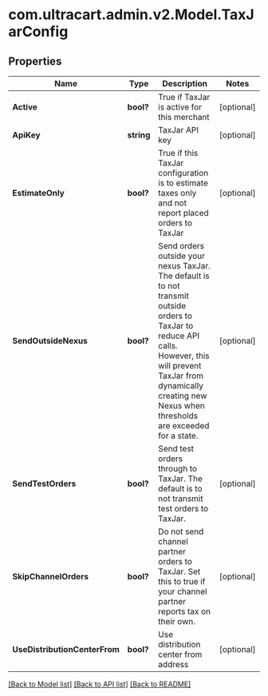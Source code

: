 # com.ultracart.admin.v2.Model.TaxJarConfig
## Properties

Name | Type | Description | Notes
------------ | ------------- | ------------- | -------------
**Active** | **bool?** | True if TaxJar is active for this merchant | [optional] 
**ApiKey** | **string** | TaxJar API key | [optional] 
**EstimateOnly** | **bool?** | True if this TaxJar configuration is to estimate taxes only and not report placed orders to TaxJar | [optional] 
**SendOutsideNexus** | **bool?** | Send orders outside your nexus TaxJar.  The default is to not transmit outside orders to TaxJar to reduce API calls.  However, this will prevent TaxJar from dynamically creating new Nexus when thresholds are exceeded for a state. | [optional] 
**SendTestOrders** | **bool?** | Send test orders through to TaxJar.  The default is to not transmit test orders to TaxJar. | [optional] 
**SkipChannelOrders** | **bool?** | Do not send channel partner orders to TaxJar.  Set this to true if your channel partner reports tax on their own. | [optional] 
**UseDistributionCenterFrom** | **bool?** | Use distribution center from address | [optional] 


[[Back to Model list]](../README.md#documentation-for-models) [[Back to API list]](../README.md#documentation-for-api-endpoints) [[Back to README]](../README.md)

